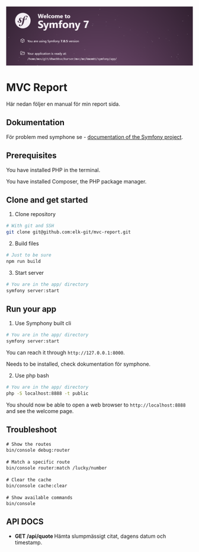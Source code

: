 <!--
---
author: elk
---
-->

![Symfony image](.img/symfony.png)

MVC Report
====================

Här nedan följer en manual för min report sida.




Dokumentation
----------------------------

För problem med symphone se - [documentation of the Symfony project](https://symfony.com/doc/current).



Prerequisites
----------------------------

You have installed PHP in the terminal.

You have installed Composer, the PHP package manager.


Clone and get started
----------------------------

1. Clone repository
```bash
# With git and SSH
git clone git@github.com:elk-git/mvc-report.git
```

2. Build files
```bash
# Just to be sure
npm run build
```

3. Start server
```bash
# You are in the app/ directory
symfony server:start
```


Run your app
-----------------------

1. Use Symphony built cli
```bash
# You are in the app/ directory
symfony server:start
```
You can reach it through `http://127.0.0.1:8000`.

Needs to be installed, check dokumentation för symphone.



2. Use php bash

```bash
# You are in the app/ directory
php -S localhost:8888 -t public
```

You should now be able to open a web browser to `http://localhost:8888` and see the welcome page.


Troubleshoot
-----------------------
```
# Show the routes
bin/console debug:router

# Match a specific route
bin/console router:match /lucky/number

# Clear the cache
bin/console cache:clear

# Show available commands
bin/console
```

API DOCS
-----------------------

- <b> GET /api/quote </b> Hämta slumpmässigt citat, dagens datum och timestamp.
